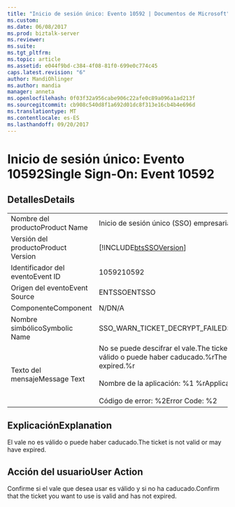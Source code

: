 ```yaml
---
title: "Inicio de sesión único: Evento 10592 | Documentos de Microsoft"
ms.custom: 
ms.date: 06/08/2017
ms.prod: biztalk-server
ms.reviewer: 
ms.suite: 
ms.tgt_pltfrm: 
ms.topic: article
ms.assetid: e044f9bd-c384-4f08-81f0-699e0c774c45
caps.latest.revision: "6"
author: MandiOhlinger
ms.author: mandia
manager: anneta
ms.openlocfilehash: 0f03f32a956cabe906c22afe0c89a096a1ad213f
ms.sourcegitcommit: cb908c540d8f1a692d01dc8f313e16cb4b4e696d
ms.translationtype: MT
ms.contentlocale: es-ES
ms.lasthandoff: 09/20/2017
---
```

# <a name="single-sign-on-event-10592"></a><span data-ttu-id="3431c-102">Inicio de sesión único: Evento 10592</span><span class="sxs-lookup"><span data-stu-id="3431c-102">Single Sign-On: Event 10592</span></span>
## <a name="details"></a><span data-ttu-id="3431c-103">Detalles</span><span class="sxs-lookup"><span data-stu-id="3431c-103">Details</span></span>  
  
|||  
|-|-|  
|<span data-ttu-id="3431c-104">Nombre del producto</span><span class="sxs-lookup"><span data-stu-id="3431c-104">Product Name</span></span>|<span data-ttu-id="3431c-105">Inicio de sesión único (SSO) empresarial</span><span class="sxs-lookup"><span data-stu-id="3431c-105">Enterprise Single Sign-On</span></span>|  
|<span data-ttu-id="3431c-106">Versión del producto</span><span class="sxs-lookup"><span data-stu-id="3431c-106">Product Version</span></span>|[!INCLUDE[btsSSOVersion](../includes/btsssoversion-md.md)]|  
|<span data-ttu-id="3431c-107">Identificador del evento</span><span class="sxs-lookup"><span data-stu-id="3431c-107">Event ID</span></span>|<span data-ttu-id="3431c-108">10592</span><span class="sxs-lookup"><span data-stu-id="3431c-108">10592</span></span>|  
|<span data-ttu-id="3431c-109">Origen del evento</span><span class="sxs-lookup"><span data-stu-id="3431c-109">Event Source</span></span>|<span data-ttu-id="3431c-110">ENTSSO</span><span class="sxs-lookup"><span data-stu-id="3431c-110">ENTSSO</span></span>|  
|<span data-ttu-id="3431c-111">Componente</span><span class="sxs-lookup"><span data-stu-id="3431c-111">Component</span></span>|<span data-ttu-id="3431c-112">N/D</span><span class="sxs-lookup"><span data-stu-id="3431c-112">N/A</span></span>|  
|<span data-ttu-id="3431c-113">Nombre simbólico</span><span class="sxs-lookup"><span data-stu-id="3431c-113">Symbolic Name</span></span>|<span data-ttu-id="3431c-114">SSO_WARN_TICKET_DECRYPT_FAILED</span><span class="sxs-lookup"><span data-stu-id="3431c-114">SSO_WARN_TICKET_DECRYPT_FAILED</span></span>|  
|<span data-ttu-id="3431c-115">Texto del mensaje</span><span class="sxs-lookup"><span data-stu-id="3431c-115">Message Text</span></span>|<span data-ttu-id="3431c-116">No se puede descifrar el vale.</span><span class="sxs-lookup"><span data-stu-id="3431c-116">The ticket could not be decrypted.</span></span> <span data-ttu-id="3431c-117">El vale no es válido o puede haber caducado.%r</span><span class="sxs-lookup"><span data-stu-id="3431c-117">The ticket is not valid or it may have expired.%r</span></span><br /><br /> <span data-ttu-id="3431c-118">Nombre de la aplicación: %1 %r</span><span class="sxs-lookup"><span data-stu-id="3431c-118">Application Name: %1%r</span></span><br /><br /> <span data-ttu-id="3431c-119">Código de error: %2</span><span class="sxs-lookup"><span data-stu-id="3431c-119">Error Code: %2</span></span>|  
  
## <a name="explanation"></a><span data-ttu-id="3431c-120">Explicación</span><span class="sxs-lookup"><span data-stu-id="3431c-120">Explanation</span></span>  
 <span data-ttu-id="3431c-121">El vale no es válido o puede haber caducado.</span><span class="sxs-lookup"><span data-stu-id="3431c-121">The ticket is not valid or may have expired.</span></span>  
  
## <a name="user-action"></a><span data-ttu-id="3431c-122">Acción del usuario</span><span class="sxs-lookup"><span data-stu-id="3431c-122">User Action</span></span>  
 <span data-ttu-id="3431c-123">Confirme si el vale que desea usar es válido y si no ha caducado.</span><span class="sxs-lookup"><span data-stu-id="3431c-123">Confirm that the ticket you want to use is valid and has not expired.</span></span>